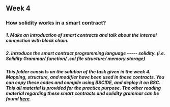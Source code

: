 ## Week 4

### How solidity works in a smart contract?

##### 1. Make an introduction of smart contracts and talk about the internal connection with block chain.
##### 2. Introduce the smart contract programming language ----- solidity. (i.e. Solidity Grammar/ function/ .sol file structure/ memory storage)
##### This folder consists on the solution of the task given in the week 4. Mapping, structure, and modifier have been used in these contracts. You can copy these codes and compile using BSCIDE, and deploy it on BSC. This all material is provided for the practice purpose. The other reading material regarding these smart contracts and solidity grammar can be found [here](https://docs.google.com/presentation/d/120QjDd5UGNb9IYZ0iSC3MjXDkq4ajy78kER3PTGnlWY/edit?usp=sharing).
